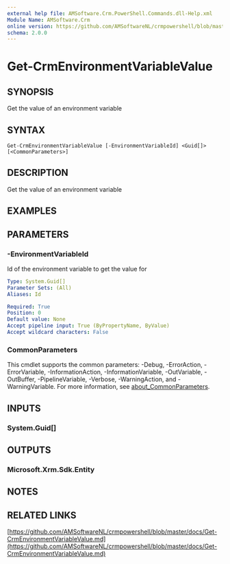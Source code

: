 ```yaml
---
external help file: AMSoftware.Crm.PowerShell.Commands.dll-Help.xml
Module Name: AMSoftware.Crm
online version: https://github.com/AMSoftwareNL/crmpowershell/blob/master/docs/Get-CrmEnvironmentVariableValue.md
schema: 2.0.0
---
```


# Get-CrmEnvironmentVariableValue

## SYNOPSIS
Get the value of an environment variable

## SYNTAX

```
Get-CrmEnvironmentVariableValue [-EnvironmentVariableId] <Guid[]> [<CommonParameters>]
```

## DESCRIPTION
Get the value of an environment variable

## EXAMPLES

## PARAMETERS

### -EnvironmentVariableId
Id of the environment variable to get the value for

```yaml
Type: System.Guid[]
Parameter Sets: (All)
Aliases: Id

Required: True
Position: 0
Default value: None
Accept pipeline input: True (ByPropertyName, ByValue)
Accept wildcard characters: False
```

### CommonParameters
This cmdlet supports the common parameters: -Debug, -ErrorAction, -ErrorVariable, -InformationAction, -InformationVariable, -OutVariable, -OutBuffer, -PipelineVariable, -Verbose, -WarningAction, and -WarningVariable. For more information, see [about_CommonParameters](http://go.microsoft.com/fwlink/?LinkID=113216).

## INPUTS

### System.Guid[]

## OUTPUTS

### Microsoft.Xrm.Sdk.Entity

## NOTES

## RELATED LINKS

[https://github.com/AMSoftwareNL/crmpowershell/blob/master/docs/Get-CrmEnvironmentVariableValue.md](https://github.com/AMSoftwareNL/crmpowershell/blob/master/docs/Get-CrmEnvironmentVariableValue.md)

